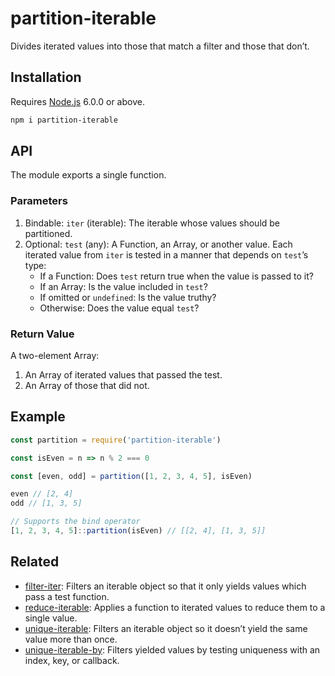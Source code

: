 # partition-iterable

Divides iterated values into those that match a filter and those that don’t.

## Installation

Requires [Node.js](https://nodejs.org/) 6.0.0 or above.

```bash
npm i partition-iterable
```

## API

The module exports a single function.

### Parameters

1. Bindable: `iter` (iterable): The iterable whose values should be partitioned.
2. Optional: `test` (any): A Function, an Array, or another value. Each iterated value from `iter` is tested in a manner that depends on `test`’s type:
    * If a Function: Does `test` return true when the value is passed to it?
    * If an Array: Is the value included in `test`?
    * If omitted or `undefined`: Is the value truthy?
    * Otherwise: Does the value equal `test`?

### Return Value

A two-element Array:

1. An Array of iterated values that passed the test.
2. An Array of those that did not.

## Example

```javascript
const partition = require('partition-iterable')

const isEven = n => n % 2 === 0

const [even, odd] = partition([1, 2, 3, 4, 5], isEven)

even // [2, 4]
odd // [1, 3, 5]

// Supports the bind operator
[1, 2, 3, 4, 5]::partition(isEven) // [[2, 4], [1, 3, 5]]
```

## Related

* [filter-iter](https://github.com/lamansky/filter-iter): Filters an iterable object so that it only yields values which pass a test function.
* [reduce-iterable](https://github.com/lamansky/reduce-iterable): Applies a function to iterated values to reduce them to a single value.
* [unique-iterable](https://github.com/lamansky/unique-iterable): Filters an iterable object so it doesn’t yield the same value more than once.
* [unique-iterable-by](https://github.com/lamansky/unique-iterable-by): Filters yielded values by testing uniqueness with an index, key, or callback.
